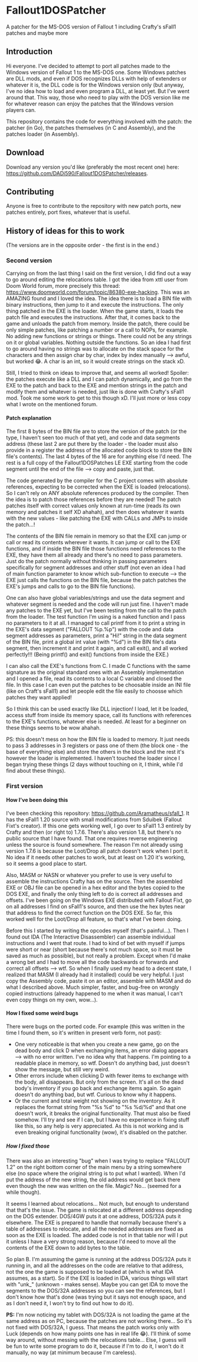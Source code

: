 
# Fallout1DOSPatcher
A patcher for the MS-DOS version of Fallout 1 including Crafty's sFall1 patches and maybe more

## Introduction

Hi everyone. I've decided to attempt to port all patches made to the Windows version of Fallout 1 to the MS-DOS one. Some Windows patches are DLL mods, and even if DOS recognizes DLLs with help of extenders or whatever it is, the DLL code is for the Windows version only (but anyway, I've no idea how to load and even program a DLL, at least yet. But I've went around that. This way, those who need to play with the DOS version like me for whatever reason can enjoy the patches that the Windows version players can.

This repository contains the code for everything involved with the patch: the patcher (in Go), the patches themselves (in C and Assembly), and the patches loader (in Assembly).

## Download

Download any version you'd like (preferably the most recent one) here: https://github.com/DADi590/Fallout1DOSPatcher/releases.

## Contributing

Anyone is free to contribute to the repository with new patch ports, new patches entirely, port fixes, whatever that is useful.

## History of ideas for this to work
(The versions are in the opposite order - the first is in the end.)

### Second version
Carrying on from the last thing I said on the first version, I did find out a way to go around editing the relocations table. I got the idea from xttl user from Doom World forum, more precisely this thread: https://www.doomworld.com/forum/topic/86380-exe-hacking. This was an AMAZING found and I loved the idea. The idea there is to load a BIN file with binary instructions, then jump to it and execute the instructions. The only thing patched in the EXE is the loader. When the game starts, it loads the patch file and executes the instructions. After that, it comes back to the game and unloads the patch from memory. Inside the patch, there could be only simple patches, like patching a number or a call to NOPs, for example. No adding new functions or strings or things. There could not be any strings on it or global variables. Nothing outside the functions. So an idea I had first to go around having no strings was to allocate on the stack space for the characters and then assign char by char, index by index manually --> awful, but worked 😂. A char is an int, so it would create strings on the stack xD.

Still, I tried to think on ideas to improve that, and seems all worked! Spoiler: the patches execute like a DLL and I can patch dynamically, and go from the EXE to the patch and back to the EXE and mention strings in the patch and modify them and whatever is needed, just like is done with Crafty's sFall1 mod. Took me some work to get to this though xD. I'll just more or less copy what I wrote on the mentioned forum.

#### Patch explanation

The first 8 bytes of the BIN file are to store the version of the patch (or the type, I haven't seen too much of that yet), and code and data segments address (these last 2 are put there by the loader - the loader must also provide in a register the address of the allocated code block to store the BIN file's contents). The last 4 bytes of the 16 are for anything else I'd need. The rest is a full copy of the Fallout1DOSPatches LE EXE starting from the code segment until the end of the file --> copy and paste, just that.

The code generated by the compiler for the C project comes with absolute references, expecting to be corrected when the EXE is loaded (relocations). So I can't rely on ANY absolute references produced by the compiler. Then the idea is to patch those references before they are needed! The patch patches itself with correct values only known at run-time (reads its own memory and patches it self XD ahahah), and then does whatever it wants with the new values - like patching the EXE with CALLs and JMPs to inside the patch...!

The contents of the BIN file remain in memory so that the EXE can jump or call or read its contents wherever it wants. It can jump or call to the EXE functions, and if inside the BIN file those functions need references to the EXE, they have them all already and there's no need to pass parameters. Just do the patch normally without thinking in passing parameters specifically for segment addresses and other stuff (not even an idea I had of main function parameter to know which sub-function to execute --> the EXE just calls the functions on the BIN file, because the patch patches the EXE's jumps and calls to go to the BIN file functions).

One can also have global variables/strings and use the data segment and whatever segment is needed and the code will run just fine. I haven't made any patches to the EXE yet, but I've been testing from the call to the patch from the loader. The test function I'm using is a naked function and I pass no parameters to it at all. I managed to call printf from it to print a string in the EXE's data segment ("FALLOUT %p.%p") with the code and data segment addresses as parameters, print a "Hi!" string in the data segment of the BIN file, print a global int value (with "%d") in the BIN file's data segment, then increment it and print it again, and call exit(), and all worked perfectly!!! (Being printf() and exit() functions from inside the EXE.)

I can also call the EXE's functions from C. I made C functions with the same signature as the original standard ones with an Assembly implementation and I opened a file, read its contents to a local C variable and closed the file. In this case I can even put the patches to be choosable inside an INI file (like on Craft's sFall1) and let people edit the file easily to choosse which patches they want applied!

So I think this can be used exactly like DLL injection! I load, let it be loaded, access stuff from inside its memory space, call its functions with references to the EXE's functions, whatever else is needed. At least for a beginner on these things seems to be wow ahahah.

PS: this doesn't mess on how the BIN file is loaded to memory. It just needs to pass 3 addresses in 3 registers or pass one of them (the block one - the base of everything else) and store the others in the block and the rest it's however the loader is implemented. I haven't touched the loader since I began trying these things (2 days without touching on it, I think, while I'd find about these things).

### First version
#### How I've been doing this

I've been checking this repository: https://github.com/Aramatheus/sfall_1. It has the sFall1 1.20 source with small modifications from Sduibek (Fallout Fixt's creator). If this one gets working well, I go over to sFall1 1.3 entirely by Crafty and then (or right to) 1.7.6. There's also version 1.8, but there's no public source that I have found. That one requires reverse engineering unless the source is found somewhere. The reason I'm not already using version 1.7.6 is because the Loot/Drop all patch doesn't work when I port it. No idea if it needs other patches to work, but at least on 1.20 it's working, so it seems a good place to start.

Also, MASM or NASN or whatever you prefer to use is very useful to assemble the instructions Crafty has on the source. Then the assembled EXE or OBJ file can be opened in a hex editor and the bytes copied to the DOS EXE, and finally the only thing left to do is correct all addresses and offsets. I've been going on the Windows EXE distributed with Fallout Fixt, go on all addresses I find on sFall1's source, and then use the hex bytes near that address to find the correct function on the DOS EXE. So far, this worked well for the Loot/Drop all feature, so that's what I've been doing.

Before this I started by writing the opcodes myself (that's painful...). Then I found out IDA (The Interactive Disassembler) can assemble individual instructions and I went that route. I had to kind of bet with myself if jumps were short or near (short because there's not much space, so it must be saved as much as possible), but not really a problem. Except when I'd make a wrong bet and I had to move all the code backwards or forwards and correct all offsets --> wtf. So when I finally used my head to a decent state, I realized that MASM (I already had it installed) could be very helpful. I just copy the Assembly code, paste it on an editor, assemble with MASM and do what I described above. Much simpler, faster, and bug-free on wrongly copied instructions (already happened to me when it was manual, I can't even copy things on my own, wow...).

#### How I fixed some weird bugs

There were bugs on the ported code. For example (this was written in the time I found them, so it's written in present verb form, not past):
- One very noticeable is that when you create a new game, go on the dead body and click D when exchanging items, an error dialog appears --> with no error written. I've no idea why that happens. I'm pointing to a readable place in memory, so wtf. Doesn't do anything bad, just doesn't show the message, but still very weird.
- Other errors include when clicking D with fewer items to exchange with the body, all disappears. But only from the screen. It's all on the dead body's inventory if you go back and exchange items again. So again doesn't do anything bad, but wtf. Curious to know why it happens.
- Or the current and total weight not showing on the inventory. As it replaces the format string from "%s %d" to "%s %d/%d" and that one doesn't work, it breaks the original functionality. That must also be fixed somehow. I'll try and see if I can, but I have no experience in fixing stuff like this, so any help is very appreciated. As this is not working and is even breaking original functionality (wow), it's disabled on the patcher.

##### How I fixed those

There was also an interesting "bug" when I was trying to replace "FALLOUT 1.2" on the right bottom corner of the main menu by a string somewhere else (no space where the original string is to put what I wanted). When I'd put the address of the new string, the old address would get back there even though the new was written on the file. Magic? No... (seemed for a while though).

It seems I learned about relocations... Not much, but enough to understand that that's the issue. The game is relocated at a different address depending on the DOS extender. DOS/4GW puts it at one address, DOS/32A puts it elsewhere. The EXE is prepared to handle that normally because there's a table of addresses to relocate, and all the needed addresses are fixed as soon as the EXE is loaded. The added code is not in that table nor will I put it unless I have a very strong reason, because I'd need to move all the contents of the EXE down to add bytes to the table.

So plan B. I'm assuming the game is running at the address DOS/32A puts it running in, and all the addresses on the code are relative to that address, not the one the game is supposed to be loaded at (which is what IDA assumes, as a start). So if the EXE is loaded in IDA, various things will start with "unk_" (unknown - makes sense). Maybe you can get IDA to move the segments to the DOS/32A addresses so you can see the references, but I don't know how that's done (was trying but it says not enough space, and as I don't need it, I won't try to find out how to do it).

**PS:** I'm now noticing my tablet with DOS/32A is not loading the game at the same address as on PC, because the patches are not working there... So it's not fixed with DOS/32A, I guess. That means the patch works only with Luck (depends on how many points one has in real life 😂). I'll think of some way around, without messing with the relocations table... Else, I guess will be fun to write some program to do it, because if I'm to do it, I won't do it manually, no way (at minimum because I'm careless).

